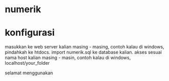 # numerik

# konfigurasi
masukkan ke web server kalian masing - masing, contoh kalau di windows, pindahkah ke htdocs.
import numerik.sql ke database kalian.
akses sesuai nama host kalian masing - masin, contoh kalau di windows, localhost/your_folder

selamat menggunakan
